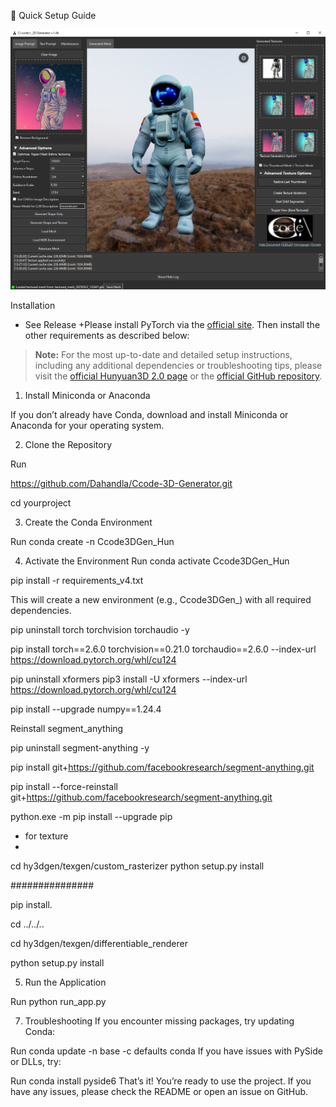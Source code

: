 🚀 Quick Setup Guide


![image](https://github.com/Dahandla/Ccode-3D-Generator/blob/23849830b42db8ea3b9d9f046362c199dab8ddc9/resources/Ccode3DGenHalfScreen.png)


 Installation
- See Release
+Please install PyTorch via the [official site](https://pytorch.org/). Then install the other requirements as described below:

> **Note:** For the most up-to-date and detailed setup instructions, including any additional dependencies or troubleshooting tips, please visit the [official Hunyuan3D 2.0 page](https://3d.hunyuan.tencent.com) or the [official GitHub repository](https://github.com/Tencent/Hunyuan3D-2).
>
1. Install Miniconda or Anaconda

If you don’t already have Conda, download and install Miniconda or Anaconda for your operating system.

2. Clone the Repository


Run

https://github.com/Dahandla/Ccode-3D-Generator.git

cd yourproject

3. Create the Conda Environment

Run
conda create -n Ccode3DGen_Hun


4. Activate the Environment
Run
conda activate Ccode3DGen_Hun


pip install -r requirements_v4.txt


This will create a new environment (e.g., Ccode3DGen_) with all required dependencies.

pip uninstall torch torchvision torchaudio -y

pip install torch==2.6.0 torchvision==0.21.0 torchaudio==2.6.0 --index-url https://download.pytorch.org/whl/cu124

pip uninstall xformers
pip3 install -U xformers --index-url https://download.pytorch.org/whl/cu124

pip install --upgrade numpy==1.24.4


Reinstall segment_anything


pip uninstall segment-anything -y

pip install git+https://github.com/facebookresearch/segment-anything.git




pip install --force-reinstall git+https://github.com/facebookresearch/segment-anything.git



python.exe -m pip install --upgrade pip


- for texture
- 
cd hy3dgen/texgen/custom_rasterizer
python setup.py install


###############

pip install.


cd ../../..


cd hy3dgen/texgen/differentiable_renderer

python setup.py install

5. Run the Application
   
Run
python run_app.py


7. Troubleshooting
If you encounter missing packages, try updating Conda:


Run
  conda update -n base -c defaults conda
If you have issues with PySide or DLLs, try:


Run
  conda install pyside6
That’s it! You’re ready to use the project.
If you have any issues, please check the README or open an issue on GitHub.
